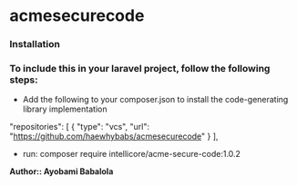 # acmesecurecode


### Installation
### To include this in your laravel project, follow the following steps: 

* Add the following to your composer.json to install the code-generating library implementation

"repositories": [
        {
            "type": "vcs",
            "url": "https://github.com/haewhybabs/acmesecurecode"
        }
    ],
* run:  composer require intellicore/acme-secure-code:1.0.2



**Author:: Ayobami Babalola**
